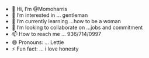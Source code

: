 - 👋 Hi, I’m @Momoharris
- 👀 I’m interested in ... gentleman 
- 🌱 I’m currently learning ...how to be a woman 
- 💞️ I’m looking to collaborate on ...jobs and commitment 
- 📫 How to reach me ... 936/714/0997
- 😄 Pronouns: ... Lettie 
- ⚡ Fun fact: ... i love honesty

<!---
Momoharris/Momoharris is a ✨ special ✨ repository because its `README.md` (this file) appears on your GitHub profile.
You can click the Preview link to take a look at your changes.
--->
